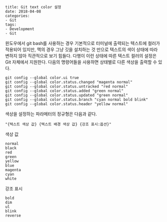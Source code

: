 ```
title: Git text color 설정
date: 2018-04-08
categories:
- Git
tags:
- Development
- Git
```

 윈도우에서 git bash를 사용하는 경우 기본적으로 터미널에 출력되는 텍스트에 컬러가 적용되어 있지만, 맥의 경우 그냥 깃을 설치하는 것 만으로 텍스트의 색이 상태에 따라 변하지 않아 직관적으로 보기 힘들다. 다행이 이런 상태에 따른 텍스트 컬러의 설정은 Git 자체에서 지원한다. 다음의 명령어들을 사용하면 상태별로 다른 색상을 출력할 수 있다.

```shell
git config --global color.ui true
git config --global color.status.changed "magenta normal"
git config --global color.status.untracked "red normal"
git config --global color.status.added "green normal"
git config --global color.status.updated "green normal"
git config --global color.status.branch "cyan normal bold blink"
git config --global color.status.header "yellow normal"
```

 색상을 설정하는 파라메터의 정규형은 다음과 같다.

```
"{텍스트 색상 값} {텍스트 배경 색상 값} {강조 표시:옵션}"
```

색상 값

```
normal
black
red
green
yellow
blue
magenta
cyan
white
```

강조 표시

```
bold
dim
ul
blink
reverse
```

